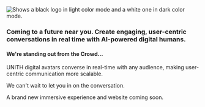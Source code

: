 <picture>
  <source
    media="(prefers-color-scheme: dark)"
    srcset="prfile/img/unith-logo-light.png"
  />
  <source
    media="(prefers-color-scheme: light)"
    srcset="prfile/img/unith-logo-dark.png"
  />
  <img
    alt="Shows a black logo in light color mode and a white one in dark color mode."
  />
</picture>



### Coming to a future near you. Create engaging, user-centric conversations in real time with AI-powered digital humans. 


#### We're standing out from the Crowd...

UNITH digital avatars converse in real-time with any audience, making user-centric communication more scalable.

We can't wait to let you in on the conversation.

A brand new immersive experience and website coming soon.
